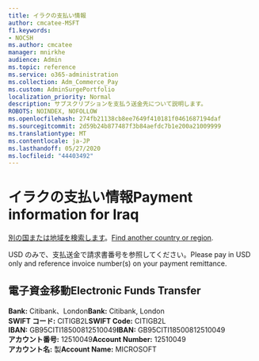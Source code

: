 ```yaml
---
title: イラクの支払い情報
author: cmcatee-MSFT
f1.keywords:
- NOCSH
ms.author: cmcatee
manager: mnirkhe
audience: Admin
ms.topic: reference
ms.service: o365-administration
ms.collection: Adm_Commerce_Pay
ms.custom: AdminSurgePortfolio
localization_priority: Normal
description: サブスクリプションを支払う送金先について説明します。
ROBOTS: NOINDEX, NOFOLLOW
ms.openlocfilehash: 274fb21138cb8ee7649f410181f0461687194daf
ms.sourcegitcommit: 2d59b24b877487f3b84aefdc7b1e200a21009999
ms.translationtype: MT
ms.contentlocale: ja-JP
ms.lasthandoff: 05/27/2020
ms.locfileid: "44403492"
---
```

# <a name="payment-information-for-iraq"></a><span data-ttu-id="c688c-103">イラクの支払い情報</span><span class="sxs-lookup"><span data-stu-id="c688c-103">Payment information for Iraq</span></span>

<span data-ttu-id="c688c-104">[別の国または地域を検索します](../billing-and-payments/pay-for-your-subscription.md)。</span><span class="sxs-lookup"><span data-stu-id="c688c-104">[Find another country or region](../billing-and-payments/pay-for-your-subscription.md).</span></span>

<span data-ttu-id="c688c-105">USD のみで、支払送金で請求書番号を参照してください。</span><span class="sxs-lookup"><span data-stu-id="c688c-105">Please pay in USD only and reference invoice number(s) on your payment remittance.</span></span>

## <a name="electronic-funds-transfer"></a><span data-ttu-id="c688c-106">電子資金移動</span><span class="sxs-lookup"><span data-stu-id="c688c-106">Electronic Funds Transfer</span></span>

<span data-ttu-id="c688c-107">**Bank:** Citibank、London</span><span class="sxs-lookup"><span data-stu-id="c688c-107">**Bank:** Citibank, London</span></span>  
<span data-ttu-id="c688c-108">**SWIFT コード:** CITIGB2L</span><span class="sxs-lookup"><span data-stu-id="c688c-108">**SWIFT Code:** CITIGB2L</span></span>  
<span data-ttu-id="c688c-109">**IBAN:** GB95CITI18500812510049</span><span class="sxs-lookup"><span data-stu-id="c688c-109">**IBAN:** GB95CITI18500812510049</span></span>  
<span data-ttu-id="c688c-110">**アカウント番号:** 12510049</span><span class="sxs-lookup"><span data-stu-id="c688c-110">**Account Number:** 12510049</span></span>  
<span data-ttu-id="c688c-111">**アカウント名:** 製</span><span class="sxs-lookup"><span data-stu-id="c688c-111">**Account Name:** MICROSOFT</span></span>  